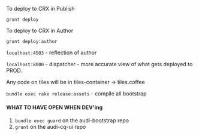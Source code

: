 To deploy to CRX in Publish

`grunt deploy`

To deploy to CRX in Author

`grunt deploy:author`

`localhost:4503` - reflection of author

`localhost:8000` - dispatcher - more accurate view of what gets deployed to PROD.

Any code on tiles will be in tiles-container -> tiles.coffee

`bundle exec rake release:assets` - compile all bootstrap 

#### WHAT TO HAVE OPEN WHEN DEV'ing

1. `bundle exec guard` on the audi-bootstrap repo
2. `grunt` on the audi-cq-ui repo

